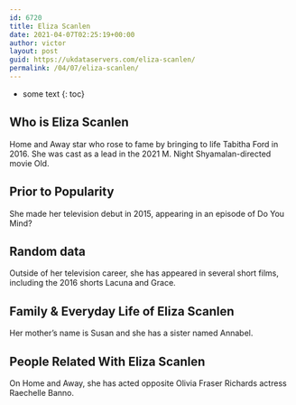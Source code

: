 ```yaml
---
id: 6720
title: Eliza Scanlen
date: 2021-04-07T02:25:19+00:00
author: victor
layout: post
guid: https://ukdataservers.com/eliza-scanlen/
permalink: /04/07/eliza-scanlen/
---
```


* some text
{: toc}


## Who is Eliza Scanlen



Home and Away star who rose to fame by bringing to life Tabitha Ford in 2016. She was cast as a lead in the 2021 M. Night Shyamalan-directed movie Old. 

                
                
                
## Prior to Popularity



She made her television debut in 2015, appearing in an episode of Do You Mind?

                
                
                
## Random data



Outside of her television career, she has appeared in several short films, including the 2016 shorts Lacuna and Grace.

                
                
                
## Family & Everyday Life of Eliza Scanlen



Her mother&#8217;s name is Susan and she has a sister named Annabel.

                
                
                
## People Related With Eliza Scanlen



On Home and Away, she has acted opposite Olivia Fraser Richards actress Raechelle Banno.

                
              
            
          
          
          